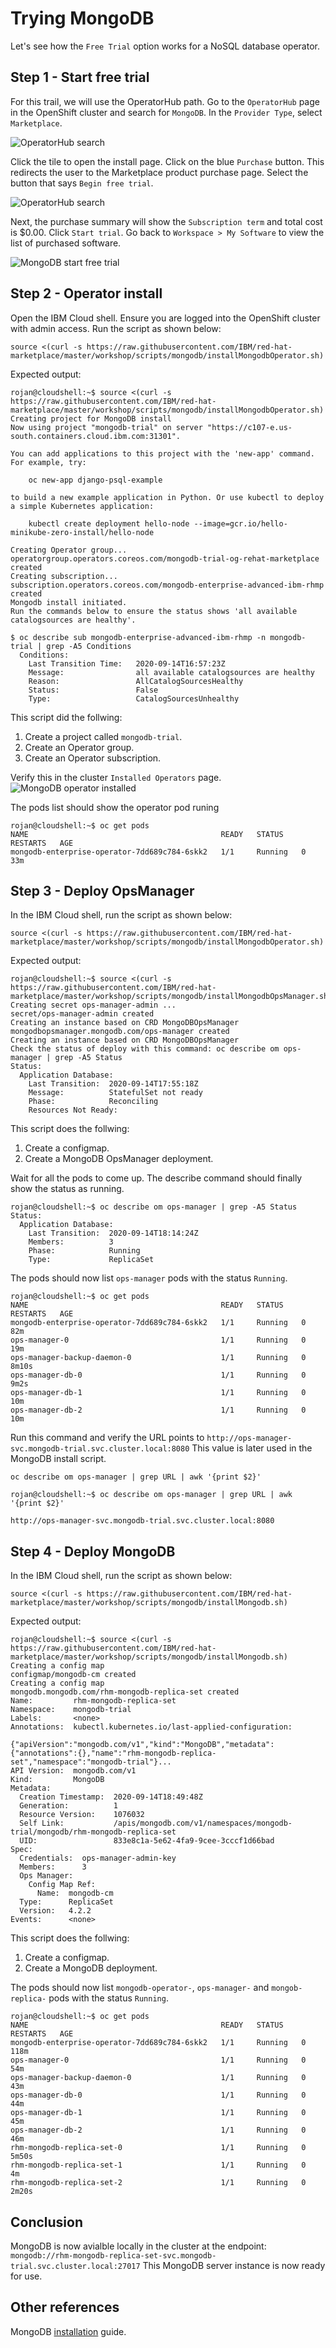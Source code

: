 # Trying MongoDB

Let's see how the `Free Trial` option works for a NoSQL database operator.

## Step 1 - Start free trial

For this trail, we will use the OperatorHub path. Go to the `OperatorHub` page in the OpenShift cluster and search for `MongoDB`. In the `Provider Type`, select `Marketplace`. 

![OperatorHub search](images/rhm-operatorhub-mongodb-search.png)

Click the tile to open the install page. Click on the blue `Purchase` button. This redirects the user to the Marketplace product purchase page. Select the button that says `Begin free trial`.

![OperatorHub search](images/rhm-mongodb-begin-free-trial.png)

Next, the purchase summary will show the `Subscription term` and total cost is $0.00. Click `Start trial`. Go back to `Workspace > My Software` to view the list of purchased software.

![MongoDB start free trial](images/rhm-mongodb-start-free-trial.png)

## Step 2 - Operator install

Open the IBM Cloud shell. Ensure you are logged into the OpenShift cluster with admin access.
Run the script as shown below:

```
source <(curl -s https://raw.githubusercontent.com/IBM/red-hat-marketplace/master/workshop/scripts/mongodb/installMongodbOperator.sh)
```
Expected output:
```
rojan@cloudshell:~$ source <(curl -s https://raw.githubusercontent.com/IBM/red-hat-marketplace/master/workshop/scripts/mongodb/installMongodbOperator.sh)
Creating project for MongoDB install
Now using project "mongodb-trial" on server "https://c107-e.us-south.containers.cloud.ibm.com:31301".

You can add applications to this project with the 'new-app' command. For example, try:

    oc new-app django-psql-example

to build a new example application in Python. Or use kubectl to deploy a simple Kubernetes application:

    kubectl create deployment hello-node --image=gcr.io/hello-minikube-zero-install/hello-node

Creating Operator group...
operatorgroup.operators.coreos.com/mongodb-trial-og-rehat-marketplace created
Creating subscription...
subscription.operators.coreos.com/mongodb-enterprise-advanced-ibm-rhmp created
Mongodb install initiated.
Run the commands below to ensure the status shows 'all available catalogsources are healthy'.

$ oc describe sub mongodb-enterprise-advanced-ibm-rhmp -n mongodb-trial | grep -A5 Conditions
  Conditions:
    Last Transition Time:   2020-09-14T16:57:23Z
    Message:                all available catalogsources are healthy
    Reason:                 AllCatalogSourcesHealthy
    Status:                 False
    Type:                   CatalogSourcesUnhealthy
```

This script did the follwing:
1. Create a project called `mongodb-trial`.
2. Create an Operator group.
3. Create an Operator subscription.

Verify this in the cluster `Installed Operators` page. 
![MongoDB operator installed](images/rhm-mongodb-operator-installed.png)

The pods list should show the operator pod runing
```
rojan@cloudshell:~$ oc get pods
NAME                                           READY   STATUS    RESTARTS   AGE
mongodb-enterprise-operator-7dd689c784-6skk2   1/1     Running   0          33m
```

## Step 3 - Deploy OpsManager

In the IBM Cloud shell, run the script as shown below:

```
source <(curl -s https://raw.githubusercontent.com/IBM/red-hat-marketplace/master/workshop/scripts/mongodb/installMongodbOperator.sh)
```

Expected output:
```
rojan@cloudshell:~$ source <(curl -s https://raw.githubusercontent.com/IBM/red-hat-marketplace/master/workshop/scripts/mongodb/installMongodbOpsManager.sh)
Creating secret ops-manager-admin ...
secret/ops-manager-admin created
Creating an instance based on CRD MongoDBOpsManager
mongodbopsmanager.mongodb.com/ops-manager created
Creating an instance based on CRD MongoDBOpsManager
Check the status of deploy with this command: oc describe om ops-manager | grep -A5 Status
Status:
  Application Database:
    Last Transition:  2020-09-14T17:55:18Z
    Message:          StatefulSet not ready
    Phase:            Reconciling
    Resources Not Ready:
```

This script does the follwing:
1. Create a configmap.
2. Create a MongoDB OpsManager deployment.

Wait for all the pods to come up. The describe command should finally show the status as running.
```
rojan@cloudshell:~$ oc describe om ops-manager | grep -A5 Status
Status:
  Application Database:
    Last Transition:  2020-09-14T18:14:24Z
    Members:          3
    Phase:            Running
    Type:             ReplicaSet
```

The pods should now list `ops-manager` pods with the status `Running`.
```
rojan@cloudshell:~$ oc get pods
NAME                                           READY   STATUS    RESTARTS   AGE
mongodb-enterprise-operator-7dd689c784-6skk2   1/1     Running   0          82m
ops-manager-0                                  1/1     Running   0          19m
ops-manager-backup-daemon-0                    1/1     Running   0          8m10s
ops-manager-db-0                               1/1     Running   0          9m2s
ops-manager-db-1                               1/1     Running   0          10m
ops-manager-db-2                               1/1     Running   0          10m
```


Run this command and verify the URL points to `http://ops-manager-svc.mongodb-trial.svc.cluster.local:8080`
This value is later used in the MongoDB install script.

```
oc describe om ops-manager | grep URL | awk '{print $2}'
```
```
rojan@cloudshell:~$ oc describe om ops-manager | grep URL | awk '{print $2}'

http://ops-manager-svc.mongodb-trial.svc.cluster.local:8080
```

## Step 4 - Deploy MongoDB

In the IBM Cloud shell, run the script as shown below:

```
source <(curl -s https://raw.githubusercontent.com/IBM/red-hat-marketplace/master/workshop/scripts/mongodb/installMongodb.sh)
```

Expected output:
```
rojan@cloudshell:~$ source <(curl -s https://raw.githubusercontent.com/IBM/red-hat-marketplace/master/workshop/scripts/mongodb/installMongodb.sh)
Creating a config map 
configmap/mongodb-cm created
Creating a config map 
mongodb.mongodb.com/rhm-mongodb-replica-set created
Name:         rhm-mongodb-replica-set
Namespace:    mongodb-trial
Labels:       <none>
Annotations:  kubectl.kubernetes.io/last-applied-configuration:
                {"apiVersion":"mongodb.com/v1","kind":"MongoDB","metadata":{"annotations":{},"name":"rhm-mongodb-replica-set","namespace":"mongodb-trial"}...
API Version:  mongodb.com/v1
Kind:         MongoDB
Metadata:
  Creation Timestamp:  2020-09-14T18:49:48Z
  Generation:          1
  Resource Version:    1076032
  Self Link:           /apis/mongodb.com/v1/namespaces/mongodb-trial/mongodb/rhm-mongodb-replica-set
  UID:                 833e8c1a-5e62-4fa9-9cee-3cccf1d66bad
Spec:
  Credentials:  ops-manager-admin-key
  Members:      3
  Ops Manager:
    Config Map Ref:
      Name:  mongodb-cm
  Type:      ReplicaSet
  Version:   4.2.2
Events:      <none>
```

This script does the follwing:
1. Create a configmap.
2. Create a MongoDB deployment.

The pods should now list `mongodb-operator-`, `ops-manager-` and `mongob-replica-` pods with the status `Running`.

```
rojan@cloudshell:~$ oc get pods
NAME                                           READY   STATUS    RESTARTS   AGE
mongodb-enterprise-operator-7dd689c784-6skk2   1/1     Running   0          118m
ops-manager-0                                  1/1     Running   0          54m
ops-manager-backup-daemon-0                    1/1     Running   0          43m
ops-manager-db-0                               1/1     Running   0          44m
ops-manager-db-1                               1/1     Running   0          45m
ops-manager-db-2                               1/1     Running   0          46m
rhm-mongodb-replica-set-0                      1/1     Running   0          5m50s
rhm-mongodb-replica-set-1                      1/1     Running   0          4m
rhm-mongodb-replica-set-2                      1/1     Running   0          2m20s
```
## Conclusion

MongoDB is now avialble locally in the cluster at the endpoint:
`mongodb://rhm-mongodb-replica-set-svc.mongodb-trial.svc.cluster.local:27017`
This MongoDB server instance is now ready for use. 


## Other references
MongoDB [installation](https://github.com/mongodb/mongodb-enterprise-kubernetes/blob/master/docs/openshift-marketplace.md) guide.